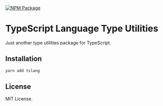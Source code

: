 [![NPM Package](https://badge.fury.io/js/tslang.svg)](https://www.npmjs.com/package/tslang)

# TypeScript Language Type Utilities

Just another type utilities package for TypeScript.

## Installation

```sh
yarn add tslang
```

## License

MIT License.
